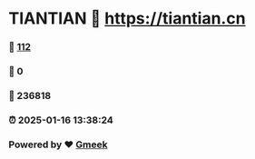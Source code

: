 # TIANTIAN :link: https://tiantian.cn 
### :page_facing_up: [112](https://tiantian.cn/tag.html) 
### :speech_balloon: 0 
### :hibiscus: 236818 
### :alarm_clock: 2025-01-16 13:38:24 
### Powered by :heart: [Gmeek](https://github.com/Meekdai/Gmeek)
